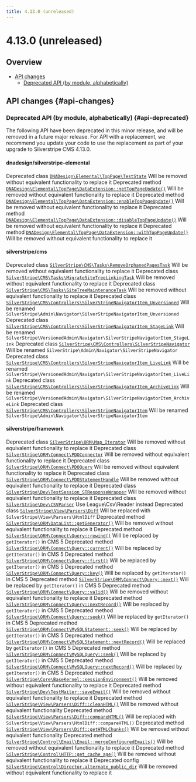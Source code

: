```yaml
---
title: 4.13.0 (unreleased)
---
```


# 4.13.0 (unreleased)

## Overview

- [API changes](#api-changes)
  - [Deprecated API (by module, alphabetically)](#api-deprecated)

## API changes {#api-changes}

### Deprecated API (by module, alphabetically) {#api-deprecated}

The following API have been deprecated in this minor release, and will be removed in a future major release. For API with a replacement, we recommend you update your code to use the replacement as part of your upgrade to Silverstripe CMS 4.13.0.

#### dnadesign/silverstripe-elemental

Deprecated class [`DNADesign\Elemental\TopPage\TestState`](api:DNADesign\Elemental\TopPage\TestState) Will be removed without equivalent functionality to replace it
Deprecated method [`DNADesign\Elemental\TopPage\DataExtension::getTopPageUpdate()`](api:DNADesign\Elemental\TopPage\DataExtension::getTopPageUpdate()) Will be removed without equivalent functionality to replace it
Deprecated method [`DNADesign\Elemental\TopPage\DataExtension::enableTopPageUpdate()`](api:DNADesign\Elemental\TopPage\DataExtension::enableTopPageUpdate()) Will be removed without equivalent functionality to replace it
Deprecated method [`DNADesign\Elemental\TopPage\DataExtension::disableTopPageUpdate()`](api:DNADesign\Elemental\TopPage\DataExtension::disableTopPageUpdate()) Will be removed without equivalent functionality to replace it
Deprecated method [`DNADesign\Elemental\TopPage\DataExtension::withTopPageUpdate()`](api:DNADesign\Elemental\TopPage\DataExtension::withTopPageUpdate()) Will be removed without equivalent functionality to replace it

#### silverstripe/cms

Deprecated class [`SilverStripe\CMS\Tasks\RemoveOrphanedPagesTask`](api:SilverStripe\CMS\Tasks\RemoveOrphanedPagesTask) Will be removed without equivalent functionality to replace it
Deprecated class [`SilverStripe\CMS\Tasks\MigrateSiteTreeLinkingTask`](api:SilverStripe\CMS\Tasks\MigrateSiteTreeLinkingTask) Will be removed without equivalent functionality to replace it
Deprecated class [`SilverStripe\CMS\Tasks\SiteTreeMaintenanceTask`](api:SilverStripe\CMS\Tasks\SiteTreeMaintenanceTask) Will be removed without equivalent functionality to replace it
Deprecated class [`SilverStripe\CMS\Controllers\SilverStripeNavigatorItem_Unversioned`](api:SilverStripe\CMS\Controllers\SilverStripeNavigatorItem_Unversioned) Will be renamed `SilverStripe\Admin\Navigator\SilverStripeNavigatorItem_Unversioned`
Deprecated class [`SilverStripe\CMS\Controllers\SilverStripeNavigatorItem_StageLink`](api:SilverStripe\CMS\Controllers\SilverStripeNavigatorItem_StageLink) Will be renamed `SilverStripe\VersionedAdmin\Navigator\SilverStripeNavigatorItem_StageLink`
Deprecated class [`SilverStripe\CMS\Controllers\SilverStripeNavigator`](api:SilverStripe\CMS\Controllers\SilverStripeNavigator) Will be renamed `SilverStripe\Admin\Navigator\SilverStripeNavigator`
Deprecated class [`SilverStripe\CMS\Controllers\SilverStripeNavigatorItem_LiveLink`](api:SilverStripe\CMS\Controllers\SilverStripeNavigatorItem_LiveLink) Will be renamed `SilverStripe\VersionedAdmin\Navigator\SilverStripeNavigatorItem_LiveLink`
Deprecated class [`SilverStripe\CMS\Controllers\SilverStripeNavigatorItem_ArchiveLink`](api:SilverStripe\CMS\Controllers\SilverStripeNavigatorItem_ArchiveLink) Will be renamed `SilverStripe\VersionedAdmin\Navigator\SilverStripeNavigatorItem_ArchiveLink`
Deprecated class [`SilverStripe\CMS\Controllers\SilverStripeNavigatorItem`](api:SilverStripe\CMS\Controllers\SilverStripeNavigatorItem) Will be renamed `SilverStripe\Admin\Navigator\SilverStripeNavigatorItem`

#### silverstripe/framework

Deprecated class [`SilverStripe\ORM\Map_Iterator`](api:SilverStripe\ORM\Map_Iterator) Will be removed without equivalent functionality to replace it
Deprecated class [`SilverStripe\ORM\Connect\PDOConnector`](api:SilverStripe\ORM\Connect\PDOConnector) Will be removed without equivalent functionality to replace it
Deprecated class [`SilverStripe\ORM\Connect\PDOQuery`](api:SilverStripe\ORM\Connect\PDOQuery) Will be removed without equivalent functionality to replace it
Deprecated class [`SilverStripe\ORM\Connect\PDOStatementHandle`](api:SilverStripe\ORM\Connect\PDOStatementHandle) Will be removed without equivalent functionality to replace it
Deprecated class [`SilverStripe\Dev\TestSession_STResponseWrapper`](api:SilverStripe\Dev\TestSession_STResponseWrapper) Will be removed without equivalent functionality to replace it
Deprecated class [`SilverStripe\Dev\CSVParser`](api:SilverStripe\Dev\CSVParser) Use League\Csv\Reader instead
Deprecated class [`SilverStripe\View\Parsers\Diff`](api:SilverStripe\View\Parsers\Diff) Will be replaced with `SilverStripe\View\Parsers\HtmlDiff`
Deprecated method [`SilverStripe\ORM\DataList::getGenerator()`](api:SilverStripe\ORM\DataList::getGenerator()) Will be removed without equivalent functionality to replace it
Deprecated method [`SilverStripe\ORM\Connect\Query::rewind()`](api:SilverStripe\ORM\Connect\Query::rewind()) Will be replaced by `getIterator()` in CMS 5
Deprecated method [`SilverStripe\ORM\Connect\Query::current()`](api:SilverStripe\ORM\Connect\Query::current()) Will be replaced by `getIterator()` in CMS 5
Deprecated method [`SilverStripe\ORM\Connect\Query::first()`](api:SilverStripe\ORM\Connect\Query::first()) Will be replaced by `getIterator()` in CMS 5
Deprecated method [`SilverStripe\ORM\Connect\Query::key()`](api:SilverStripe\ORM\Connect\Query::key()) Will be replaced by `getIterator()` in CMS 5
Deprecated method [`SilverStripe\ORM\Connect\Query::next()`](api:SilverStripe\ORM\Connect\Query::next()) Will be replaced by `getIterator()` in CMS 5
Deprecated method [`SilverStripe\ORM\Connect\Query::valid()`](api:SilverStripe\ORM\Connect\Query::valid()) Will be removed without equivalent functionality to replace it
Deprecated method [`SilverStripe\ORM\Connect\Query::nextRecord()`](api:SilverStripe\ORM\Connect\Query::nextRecord()) Will be replaced by `getIterator()` in CMS 5
Deprecated method [`SilverStripe\ORM\Connect\Query::seek()`](api:SilverStripe\ORM\Connect\Query::seek()) Will be replaced by `getIterator()` in CMS 5
Deprecated method [`SilverStripe\ORM\Connect\MySQLStatement::seek()`](api:SilverStripe\ORM\Connect\MySQLStatement::seek()) Will be replaced by `getIterator()` in CMS 5
Deprecated method [`SilverStripe\ORM\Connect\MySQLStatement::nextRecord()`](api:SilverStripe\ORM\Connect\MySQLStatement::nextRecord()) Will be replaced by `getIterator()` in CMS 5
Deprecated method [`SilverStripe\ORM\Connect\MySQLQuery::seek()`](api:SilverStripe\ORM\Connect\MySQLQuery::seek()) Will be replaced by `getIterator()` in CMS 5
Deprecated method [`SilverStripe\ORM\Connect\MySQLQuery::nextRecord()`](api:SilverStripe\ORM\Connect\MySQLQuery::nextRecord()) Will be replaced by `getIterator()` in CMS 5
Deprecated method [`SilverStripe\Core\BaseKernel::sessionEnvironment()`](api:SilverStripe\Core\BaseKernel::sessionEnvironment()) Will be removed without equivalent functionality to replace it
Deprecated method [`SilverStripe\Dev\TestMailer::saveEmail()`](api:SilverStripe\Dev\TestMailer::saveEmail()) Will be removed without equivalent functionality to replace it
Deprecated method [`SilverStripe\View\Parsers\Diff::cleanHTML()`](api:SilverStripe\View\Parsers\Diff::cleanHTML()) Will be removed without equivalent functionality
Deprecated method [`SilverStripe\View\Parsers\Diff::compareHTML()`](api:SilverStripe\View\Parsers\Diff::compareHTML()) Will be replaced with `SilverStripe\View\Parsers\HtmlDiff::compareHTML()`
Deprecated method [`SilverStripe\View\Parsers\Diff::getHTMLChunks()`](api:SilverStripe\View\Parsers\Diff::getHTMLChunks()) Will be removed without equivalent functionality
Deprecated method [`SilverStripe\Control\Email\Email::mergeConfiguredEmails()`](api:SilverStripe\Control\Email\Email::mergeConfiguredEmails()) Will be removed without equivalent functionality to replace it
Deprecated method [`SilverStripe\Control\HTTP::get_cache_age()`](api:SilverStripe\Control\HTTP::get_cache_age()) Will be removed without equivalent functionality to replace it
Deprecated config [`SilverStripe\Control\Director.alternate_public_dir`](api:SilverStripe\Control\Director.alternate_public_dir) Will be removed without equivalent functionality to replace it
